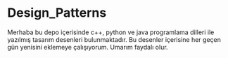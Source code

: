 # Design_Patterns

Merhaba bu depo içerisinde c++, python ve java programlama dilleri ile yazılmış tasarım desenleri bulunmaktadır. 
Bu desenler içerisine her geçen gün yenisini eklemeye çalışıyorum.
Umarım faydalı olur.

